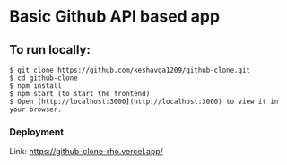 # Basic Github API based app


## To run locally:

```terminal
$ git clone https://github.com/keshavga1209/github-clone.git
$ cd github-clone
$ npm install
$ npm start (to start the frontend)
$ Open [http://localhost:3000](http://localhost:3000) to view it in your browser.
```

### Deployment

Link: https://github-clone-rho.vercel.app/

